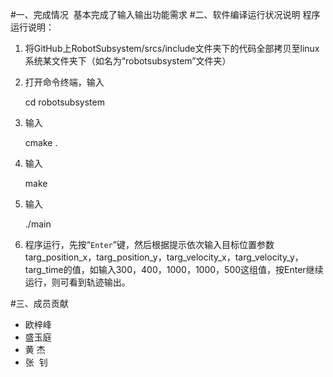 #一、完成情况
  基本完成了输入输出功能需求
#二、软件编译运行状况说明
程序运行说明：
1. 将GitHub上RobotSubsystem/srcs/include文件夹下的代码全部拷贝至linux系统某文件夹下（如名为“robotsubsystem”文件夹）
2. 打开命令终端，输入

    cd robotsubsystem
3. 输入

    cmake .
4.  输入

    make
5. 输入

    ./main
6. 程序运行，先按“`Enter`”键，然后根据提示依次输入目标位置参数targ_position_x，targ_position_y，targ_velocity_x，targ_velocity_y，targ_time的值，如输入300，400，1000，1000，500这组值，按Enter继续运行，则可看到轨迹输出。

#三、成员贡献
- 欧梓峰
- 盛玉庭
- 黄  杰
- 张  钊
